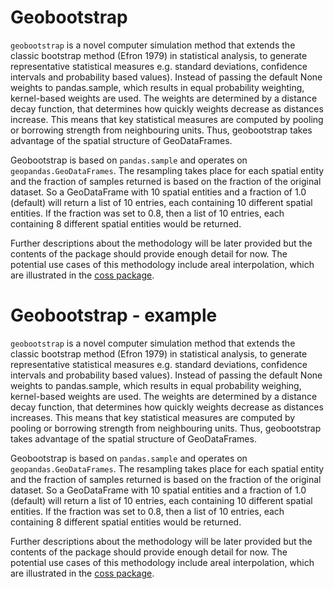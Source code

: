 # Geobootstrap
`geobootstrap` is a novel computer simulation method that extends the classic bootstrap method (Efron 1979) in statistical analysis, to generate representative statistical measures e.g. standard deviations, confidence intervals and probability based values).
Instead of passing the default None weights to pandas.sample, which results in equal probability weighting, kernel-based weights are used.
The weights are determined by a distance decay function, that determines how quickly weights decrease as distances increase.
This means that key statistical measures are computed by pooling or borrowing strength from neighbouring units.
Thus, geobootstrap takes advantage of the spatial structure of GeoDataFrames.

Geobootstrap is based on `pandas.sample` and operates on `geopandas.GeoDataFrames`.
The resampling takes place for each spatial entity and the fraction of samples returned is based on the fraction of the original dataset.
So a GeoDataFrame with 10 spatial entities and a fraction of 1.0 (default) will return a list of 10 entries, each containing 10 different spatial entities.
If the fraction was set to 0.8, then a list of 10 entries, each containing 8 different spatial entities would be returned.

Further descriptions about the methodology will be later provided but the contents of the package should provide enough detail for now.
The potential use cases of this methodology include areal interpolation, which are illustrated in the [coss package](https://github.com/tastatham/coss).


# Geobootstrap - example
`geobootstrap` is a novel computer simulation method that extends the classic bootstrap method (Efron 1979) in statistical analysis, to generate representative statistical measures e.g. standard deviations, confidence intervals and probability based values).
Instead of passing the default None weights to pandas.sample, which results in equal probability weighing, kernel-based weights are used.
The weights are determined by a distance decay function, that determines how quickly weights decrease as distances increases.
This means that key statistical measures are computed by pooling or borrowing strength from neighbouring units.
Thus, geobootstrap takes advantage of the spatial structure of GeoDataFrames.

Geobootstrap is based on `pandas.sample` and operates on `geopandas.GeoDataFrames`.
The resampling takes place for each spatial entity and the fraction of samples returned is based on the fraction of the original dataset.
So a GeoDataFrame with 10 spatial entities and a fraction of 1.0 (default) will return a list of 10 entries, each containing 10 different spatial entities.
If the fraction was set to 0.8, then a list of 10 entries, each containing 8 different spatial entities would be returned.

Further descriptions about the methodology will be later provided but the contents of the package should provide enough detail for now.
The potential use cases of this methodology include areal interpolation, which are illustrated in the [coss package](https://github.com/tastatham/coss).